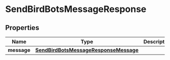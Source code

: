 

# SendBirdBotsMessageResponse


## Properties

| Name | Type | Description | Notes |
|------------ | ------------- | ------------- | -------------|
|**message** | [**SendBirdBotsMessageResponseMessage**](SendBirdBotsMessageResponseMessage.md) |  |  [optional] |



